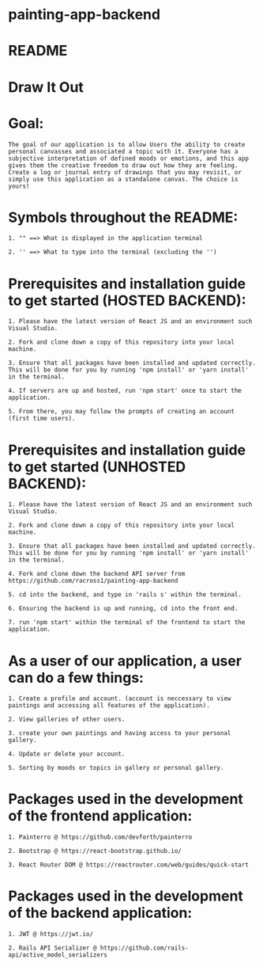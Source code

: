 # painting-app-backend

# README

# Draw It Out

# Goal: 
    The goal of our application is to allow Users the ability to create personal canvasses and associated a topic with it. Everyone has a subjective interpretation of defined moods or emotions, and this app gives them the creative freedom to draw out how they are feeling. Create a log or journal entry of drawings that you may revisit, or simply use this application as a standalone canvas. The choice is yours!

# Symbols throughout the README:
    1. "" ==> What is displayed in the application terminal
    
    2. '' ==> What to type into the terminal (excluding the '')

# Prerequisites and installation guide to get started (HOSTED BACKEND):
    1. Please have the latest version of React JS and an environment such Visual Studio.

    2. Fork and clone down a copy of this repository into your local machine.

    3. Ensure that all packages have been installed and updated correctly. This will be done for you by running 'npm install' or 'yarn install' in the terminal.

    4. If servers are up and hosted, run 'npm start' once to start the application.
    
    5. From there, you may follow the prompts of creating an account (first time users).

# Prerequisites and installation guide to get started (UNHOSTED BACKEND):
    1. Please have the latest version of React JS and an environment such Visual Studio.

    2. Fork and clone down a copy of this repository into your local machine.

    3. Ensure that all packages have been installed and updated correctly. This will be done for you by running 'npm install' or 'yarn install' in the terminal.

    4. Fork and clone down the backend API server from https://github.com/racross1/painting-app-backend

    5. cd into the backend, and type in 'rails s' within the terminal. 

    6. Ensuring the backend is up and running, cd into the front end. 
    
    7. run 'npm start' within the terminal of the frontend to start the application. 


# As a user of our application, a user can do a few things:
    1. Create a profile and account. (account is neccessary to view paintings and accessing all features of the application).

    2. View galleries of other users.

    3. create your own paintings and having access to your personal gallery.

    4. Update or delete your account. 

    5. Sorting by moods or topics in gallery or personal gallery. 

# Packages used in the development of the frontend application:
    1. Painterro @ https://github.com/devforth/painterro

    2. Bootstrap @ https://react-bootstrap.github.io/

    3. React Router DOM @ https://reactrouter.com/web/guides/quick-start

# Packages used in the development of the backend application:
    1. JWT @ https://jwt.io/

    2. Rails API Serializer @ https://github.com/rails-api/active_model_serializers



